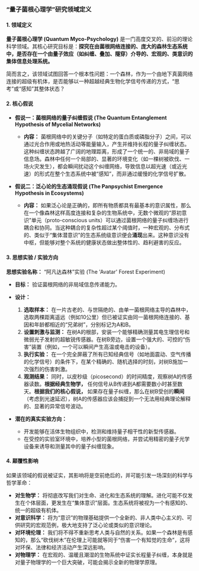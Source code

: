 ### “量子菌根心理学”研究领域定义

#### 1. 领域定义

**量子菌根心理学 (Quantum Myco-Psychology)** 是一门高度交叉的、前沿的理论科学领域。其核心研究目标是：**探究在由菌根网络连接的、庞大的森林生态系统中，是否存在一个由量子效应（如纠缠、叠加、隧穿）介导的、宏观的、类意识的集体信息处理系统。**

简而言之，该领域试图回答一个根本性问题：一个森林，作为一个由地下真菌网络连接的超级有机体，是否能够以一种超越经典生物化学信号传递的方式，“思考”或“感知”其整体状态？

#### 2. 核心假说

*   **假说一：菌根网络的量子纠缠假说 (The Quantum Entanglement Hypothesis of Mycelial Networks)**
    *   **内容：** 菌根网络中的关键分子（如特定的蛋白质或磷脂分子）之间，可以通过光合作用或地热活动等能量输入，产生并维持长程的量子纠缠状态。这种纠缠状态跨越了广阔的地理距离，形成了一个统一的、非局域的量子信息场。森林中任何一个局部的、显著的环境变化（如一棵树被砍伐、一场火灾发生），都会瞬间扰动这个纠缠网络，导致信息以超光速（或近光速）的形式在整个生态系统中被“感知”，而非通过缓慢的化学信号扩散。

*   **假说二：泛心论的生态涌现假说 (The Panpsychist Emergence Hypothesis in Ecosystems)**
    *   **内容：** 如果泛心论是正确的，即所有物质都具有最基本的意识属性，那么在一个像森林这样高度连接和复杂的生物系统中，无数个微观的“原初意识”单元（proto-conscious units）可以通过菌根网络的量子纠缠场进行耦合和协同。当这种耦合的复杂性超过某个阈值时，一种宏观的、分布式的、类似于“集体潜意识”的生态系统级意识便会**涌现**出来。这种意识没有中枢，但能够对整个系统的健康状态做出整体性的、趋利避害的反应。

#### 3. 思想实验 / 实验方向

**思想实验名称：** “阿凡达森林”实验 (The 'Avatar' Forest Experiment)

*   **目标：** 验证菌根网络的非局域信息传递能力。

*   **设计：**
    1.  **选取样本：** 在一片古老的、与世隔绝的、由单一菌根网络主导的森林中，选取两棵距离遥远（例如10公里）但已被证实由同一菌根网络连接的、基因和年龄都相近的“兄弟树”，分别标记为A和B。
    2.  **设置刺激与监测：** 在树A的根部，安装一个能够精确测量其电生理信号和微弱光子发射的超敏锐传感器。在树B旁边，设置一个强大的、可控的“伤害”装置（例如，一个可以瞬间产生高温或电击的设备）。
    3.  **执行实验：** 在一个完全屏蔽了所有已知经典信号（如地面震动、空气传播的化学信号）的条件下，在某个精确的、随机选择的时刻，对树B施加一次强烈的伤害刺激。
    4.  **观测结果：** 同时，以皮秒级（picosecond）的时间精度，观察树A的传感器读数。**根据经典生物学，** 任何信号从B传递到A都需要数小时甚至数天。**根据我们的核心假说，** 如果存在量子纠缠，那么在树B受创的**瞬间**（考虑到光速延迟），树A的传感器应该会捕捉到一个无法用经典理论解释的、显著的异常信号波动。

*   **潜在的真实实验方向：**
    *   开发能够在活体生物组织中，检测和维持量子相干性的新型传感器。
    *   在受控的实验室环境中，培养小型的菌根网络，并尝试用精密的量子光学设备来诱导和测量其中的量子纠缠现象。

#### 4. 颠覆性影响

如果该领域的假说被证实，其影响将是空前绝后的，并可能引发一场深刻的科学与哲学革命：

*   **对生物学：** 将彻底改写我们对生命、进化和生态系统的理解。进化可能不仅发生在个体层面，更发生在“集体意识”层面。生态系统将被视为一个有感知的、统一的超级有机体。
*   **对意识科学：** 将为“意识”的物理基础提供一个全新的、非人类中心主义的、可供研究的宏观范例，极大地支持了泛心论或类似的意识理论。
*   **对环境伦理：** 我们将不得不重新思考人类与自然的关系。如果一个森林是有感知的，那么“砍伐树木”在伦理上可能就等同于“伤害一个有知觉的生命”，这将对环保、法律和经济活动产生深远影响。
*   **对物理学：** 在宏观的、温暖且潮湿的生物系统中证实长程量子纠缠，本身就是对量子物理学的一个巨大突破，可能会揭示全新的物理学原理。

